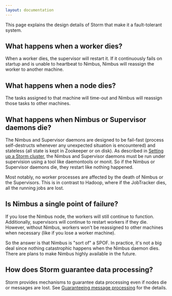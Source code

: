 ```yaml
---
layout: documentation
---
```

This page explains the design details of Storm that make it a fault-tolerant system.

## What happens when a worker dies?

When a worker dies, the supervisor will restart it. If it continuously fails on startup and is unable to heartbeat to Nimbus, Nimbus will reassign the worker to another machine.

## What happens when a node dies?

The tasks assigned to that machine will time-out and Nimbus will reassign those tasks to other machines.

## What happens when Nimbus or Supervisor daemons die?

The Nimbus and Supervisor daemons are designed to be fail-fast (process self-destructs whenever any unexpected situation is encountered) and stateless (all state is kept in Zookeeper or on disk). As described in [Setting up a Storm cluster](Setting-up-a-Storm-cluster.html), the Nimbus and Supervisor daemons must be run under supervision using a tool like daemontools or monit. So if the Nimbus or Supervisor daemons die, they restart like nothing happened.

Most notably, no worker processes are affected by the death of Nimbus or the Supervisors. This is in contrast to Hadoop, where if the JobTracker dies, all the running jobs are lost. 

## Is Nimbus a single point of failure?

If you lose the Nimbus node, the workers will still continue to function. Additionally, supervisors will continue to restart workers if they die. However, without Nimbus, workers won't be reassigned to other machines when necessary (like if you lose a worker machine). 

So the answer is that Nimbus is "sort of" a SPOF. In practice, it's not a big deal since nothing catastrophic happens when the Nimbus daemon dies. There are plans to make Nimbus highly available in the future.

## How does Storm guarantee data processing?

Storm provides mechanisms to guarantee data processing even if nodes die or messages are lost. See [Guaranteeing message processing](Guaranteeing-message-processing.html) for the details.
